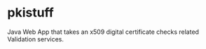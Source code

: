 # pkistuff
Java Web App that takes an x509 digital certificate checks related Validation services.

